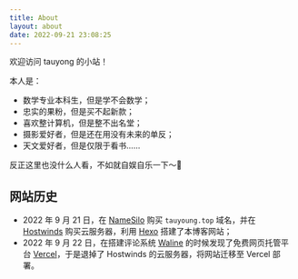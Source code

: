 ```yaml
---
title: About
layout: about
date: 2022-09-21 23:08:25
---
```


欢迎访问 tauyong 的小站！

本人是：

- 数学专业本科生，但是学不会数学；
- 忠实的果粉，但是买不起新款；
- 喜欢整计算机，但是整不出名堂；
- 摄影爱好者，但是还在用没有未来的单反；
- 天文爱好者，但是仅限于看书……

反正这里也没什么人看，不如就自娱自乐一下～🤪

## 网站历史

- 2022 年 9 月 21 日，在 [NameSilo](https://www.namesilo.com/) 购买 `tauyoung.top` 域名，并在 [Hostwinds](https://www.hostwinds.com/) 购买云服务器，利用 [Hexo](https://hexo.io/zh-cn/) 搭建了本博客网站；
- 2022 年 9 月 22 日，在搭建评论系统 [Waline](https://waline.js.org/) 的时候发现了免费网页托管平台 [Vercel](https://vercel.com/)，于是退掉了 Hostwinds 的云服务器，将网站迁移至 Vercel 部署。